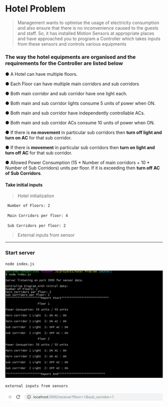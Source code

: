 # Hotel Problem

> Management wants to optimise
the usage of electricity consumption and also ensure that
there is no inconvenience caused to the guests and staff. So, it has
installed Motion Sensors at appropriate places and have
approached you to program a Controller which takes inputs from
these sensors and controls various equipments

### The way the hotel equipments are organised and the requirements for the Controller are listed below

● A Hotel can have multiple floors.
 
● Each Floor can have multiple main corridors and sub corridors
  
● Both main corridor and sub corridor have one light each.

● Both main and sub corridor lights consume 5 units of power when ON.

● Both main and sub corridor have independently controllable ACs.

● Both main and sub corridor ACs consume 10 units of power when ON.

● If there is **no movement** in particular sub corridors then **turn off light and turn on AC** for that sub corridor.

● If there is **movement** in particular sub corridors then **turn on light and turn off AC** for that sub corridor.

● Allowed Power Consumption (15 * Number of main corridors + 10 * Number of Sub Corridors) units per floor.
If  it is exceeding then **turn off AC of Sub Corridors**.

#### Take initial inputs

> Hotel initialization

     Number of Floors: 2

     Main Corridors per floor: 4

     Sub Corridors per floor: 2
     
> External inputs from sensor
******************************************************************************************************************************

### Start server

    node index.js
  
 ![Node Server](https://github.com/abhi11210646/hotel-problem/blob/master/assets/initialize.PNG)
  
    external inputs from sensors
  
 ![External Input from sensors](https://github.com/abhi11210646/hotel-problem/blob/master/assets/sensor_data_reciever.PNG)
  
  



